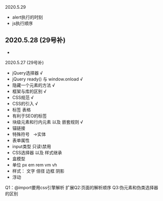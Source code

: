 2020.5.29
- alert执行的时刻
- js执行顺序

2020.5.28 (29号补)
- 
- 

2020.5.27 (29号补)
- jQuery选择器 √
- jQuery ready() 与 window.onload √
- 隐藏一个元素的方法 √
- 框架与库的区别 √
- CSS规范 √
- CSS的引入 √
- 标签 表格
- 有利于SEO的标签
- 块级元素和行内元素 以及 嵌套规则 √
- 锚链接
- 特殊符号 &nbsp; ->实体
- 表单属性
- input类型 只读\禁用
- CSS选择器 以及 样式继承
- 盒模型
- 单位 px em rem vm vh
- 样式： 文字 倍径 边框 阴影
- 浮动

Q1：@import要用css引擎解析 
扩展Q2:页面的解析顺序
Q3:伪元素和伪类选择器的区别